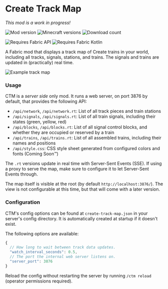 # Create Track Map

_This mod is a work in progress!_

![Mod version](https://img.shields.io/modrinth/v/gxoNIjg6)
![Minecraft versions](https://img.shields.io/modrinth/game-versions/gxoNIjg6)
![Download count](https://img.shields.io/modrinth/dt/gxoNIjg6)

![Requires Fabric 
API](https://cdn.sammdot.ca/img/modbadges/requires-fabric-api.png)
![Requires Fabric 
Kotlin](https://cdn.sammdot.ca/img/modbadges/requires-fabric-kotlin.png)

A Fabric mod that displays a track map of Create trains in your world,
including all tracks, signals, stations, and trains. The signals and
trains are updated in (practically) real time.

![Example track 
map](https://cdn.modrinth.com/data/gxoNIjg6/images/42ed31bbb88df37f393a6f8a284cc26eb9c64886.png)

### Usage

CTM is a _server side_ only mod. It runs a web server, on port 3876 by default, that provides the following API:

-   `/api/network`, `/api/network.rt`: List of all track pieces and train stations
-   `/api/signals`, `/api/signals.rt`: List of all train signals, including their states
    (green, yellow, red)
-   `/api/blocks`, `/api/blocks.rt`: List of all signal control blocks, and whether they are occupied or reserved by a train
-   `/api/trains`, `/api/trains.rt`: List of all assembled trains, including their names and
    positions
-   `/api/style.css`: CSS style sheet generated from configured colors and fonts (Coming Soon™)

The `.rt` versions update in real time with Server-Sent Events (SSE). If using a proxy to serve the map, make sure to configure it to let Server-Sent Events through.

The map itself is visible at the root (by default
`http://localhost:3876/`). The view is not configurable at this time, but
that will come with a later version.

### Configuration

CTM's config options can be found at `create-track-map.json` in your server's config directory. It is automatically created at startup if it doesn't exist.

The following options are available:

```js
{
  // How long to wait between track data updates.
  "watch_interval_seconds": 0.5,
  // The port the internal web server listens on.
  "server_port": 3876
}
```

Reload the config without restarting the server by running `/ctm reload` (operator permissions required).
